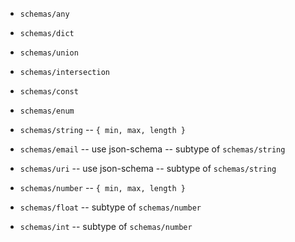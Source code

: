 - `schemas/any`
- `schemas/dict`

- `schemas/union`
- `schemas/intersection`

- `schemas/const`
- `schemas/enum`

- `schemas/string` -- `{ min, max, length }`

- `schemas/email` -- use json-schema -- subtype of `schemas/string`
- `schemas/uri` -- use json-schema -- subtype of `schemas/string`

- `schemas/number` -- `{ min, max, length }`

- `schemas/float` -- subtype of `schemas/number`
- `schemas/int` -- subtype of `schemas/number`

